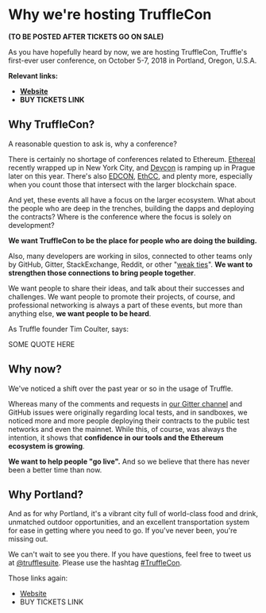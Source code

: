 # Why we're hosting TruffleCon

**(TO BE POSTED AFTER TICKETS GO ON SALE)**

As you have hopefully heard by now, we are hosting TruffleCon, Truffle's first-ever user conference, on October 5-7, 2018 in Portland, Oregon, U.S.A.

**Relevant links:**

* **[Website](http://truffleframework.com/trufflecon2018)**
* **BUY TICKETS LINK**

## Why TruffleCon?

A reasonable question to ask is, why a conference?

There is certainly no shortage of conferences related to Ethereum. [Ethereal](https://etherealsummit.com) recently wrapped up in New York City, and [Devcon](https://devcon.ethereum.org) is ramping up in Prague later on this year. There's also [EDCON](https://edcon.io), [EthCC](https://ethcc.io), and plenty more, especially when you count those that intersect with the larger blockchain space.

And yet, these events all have a focus on the larger ecosystem. What about the people who are deep in the trenches, building the dapps and deploying the contracts? Where is the conference where the focus is solely on development?

**We want TruffleCon to be the place for people who are doing the building.**

Also, many developers are working in silos, connected to other teams only by GitHub, Gitter, StackExchange, Reddit, or other "[weak ties](https://en.wikipedia.org/wiki/Interpersonal_ties)". **We want to strengthen those connections to bring people together**.

We want people to share their ideas, and talk about their successes and challenges. We want people to promote their projects, of course, and professional networking is always a part of these events, but more than anything else, **we want people to be heard**.

As Truffle founder Tim Coulter, says:

SOME QUOTE HERE


## Why now?

We've noticed a shift over the past year or so in the usage of Truffle.

Whereas many of the comments and requests in [our Gitter channel](https://gitter.im/ConsenSys/truffle) and GitHub issues were originally regarding local tests, and in sandboxes, we noticed more and more people deploying their contracts to the public test networks and even the mainnet. While this, of course, was always the intention, it shows that **confidence in our tools and the Ethereum ecosystem is growing**.

**We want to help people "go live".** And so we believe that there has never been a better time than now.


## Why Portland?

And as for why Portland, it's a vibrant city full of world-class food and drink, unmatched outdoor opportunities, and an excellent transportation system for ease in getting where you need to go. If you've never been, you're missing out.

We can't wait to see you there. If you have questions, feel free to tweet us at [@trufflesuite](http://twitter.com/trufflesuite). Please use the hashtag [#TruffleCon](https://twitter.com/search?l=&q=%23TruffleCon&src=typd).

Those links again:

* [Website](http://truffleframework.com/trufflecon2018)
* BUY TICKETS LINK

